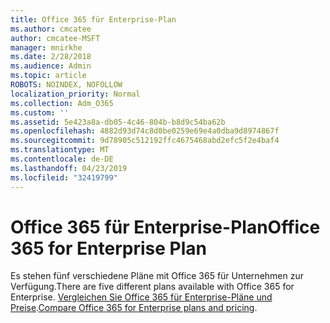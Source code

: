 ```yaml
---
title: Office 365 für Enterprise-Plan
ms.author: cmcatee
author: cmcatee-MSFT
manager: mnirkhe
ms.date: 2/28/2018
ms.audience: Admin
ms.topic: article
ROBOTS: NOINDEX, NOFOLLOW
localization_priority: Normal
ms.collection: Adm_O365
ms.custom: ''
ms.assetid: 5e423a8a-db05-4c46-804b-b8d9c54ba62b
ms.openlocfilehash: 4882d93d74c8d0be0259e69e4a0dba9d8974867f
ms.sourcegitcommit: 9d78905c512192ffc4675468abd2efc5f2e4baf4
ms.translationtype: MT
ms.contentlocale: de-DE
ms.lasthandoff: 04/23/2019
ms.locfileid: "32419799"
---
```

# <a name="office-365-for-enterprise-plan"></a><span data-ttu-id="603e1-102">Office 365 für Enterprise-Plan</span><span class="sxs-lookup"><span data-stu-id="603e1-102">Office 365 for Enterprise Plan</span></span>

<span data-ttu-id="603e1-103">Es stehen fünf verschiedene Pläne mit Office 365 für Unternehmen zur Verfügung.</span><span class="sxs-lookup"><span data-stu-id="603e1-103">There are five different plans available with Office 365 for Enterprise.</span></span> <span data-ttu-id="603e1-104">[Vergleichen Sie Office 365 für Enterprise-Pläne und Preise](https://products.office.com/business/compare-more-office-365-for-business-plans).</span><span class="sxs-lookup"><span data-stu-id="603e1-104">[Compare Office 365 for Enterprise plans and pricing](https://products.office.com/business/compare-more-office-365-for-business-plans).</span></span>
  

